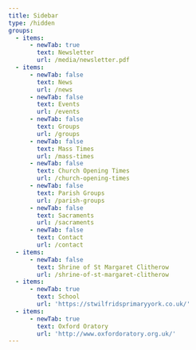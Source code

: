 ```yaml
---
title: Sidebar
type: /hidden
groups:
  - items:
      - newTab: true
        text: Newsletter
        url: /media/newsletter.pdf
  - items:
      - newTab: false
        text: News
        url: /news
      - newTab: false
        text: Events
        url: /events
      - newTab: false
        text: Groups
        url: /groups
      - newTab: false
        text: Mass Times
        url: /mass-times
      - newTab: false
        text: Church Opening Times
        url: /church-opening-times
      - newTab: false
        text: Parish Groups
        url: /parish-groups
      - newTab: false
        text: Sacraments
        url: /sacraments
      - newTab: false
        text: Contact
        url: /contact
  - items:
      - newTab: false
        text: Shrine of St Margaret Clitherow
        url: /shrine-of-st-margaret-clitherow
  - items:
      - newTab: true
        text: School
        url: 'https://stwilfridsprimaryyork.co.uk/'
  - items:
      - newTab: true
        text: Oxford Oratory
        url: 'http://www.oxfordoratory.org.uk/'
---
```


